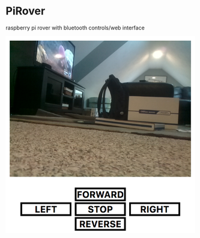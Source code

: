 # PiRover
raspberry pi rover with bluetooth controls/web interface

![screenshot](https://github.com/matt-desmarais/PiRover/raw/master/Screen%20Shot%202018-10-07%20at%2011.59.27%20AM.png)
